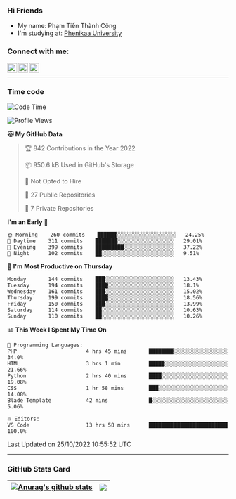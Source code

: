 ### Hi Friends

- My name: Phạm Tiến Thành Công
- I'm studying at: [Phenikaa University]


### Connect with me:
[<img align="left" alt="PhamTienThanhCong | Facebook" width="22px" src="https://upload.wikimedia.org/wikipedia/commons/thumb/1/16/Facebook-icon-1.png/640px-Facebook-icon-1.png" />][facebook]
[<img align="left" alt="PhamTienThanhCong | Zalo" width="22px" src="https://www.anphatpc.com.vn/template/anphat_2020v2/images/icon-zalo.jpg" />][zalo]
[<img align="left" alt="PhamTienThanhCong | LinkedIn" width="22px" src="https://cdn3.iconfinder.com/data/icons/inficons/512/linkedin.png" />][linkedin]

<br />

---

### Time code

<!--START_SECTION:waka-->
![Code Time](http://img.shields.io/badge/Code%20Time-637%20hrs%2051%20mins-blue)

![Profile Views](http://img.shields.io/badge/Profile%20Views-8-blue)

**🐱 My GitHub Data** 

> 🏆 842 Contributions in the Year 2022
 > 
> 📦 950.6 kB Used in GitHub's Storage 
 > 
> 🚫 Not Opted to Hire
 > 
> 📜 27 Public Repositories 
 > 
> 🔑 7 Private Repositories  
 > 
**I'm an Early 🐤** 

```text
🌞 Morning    260 commits    ██████░░░░░░░░░░░░░░░░░░░   24.25% 
🌆 Daytime    311 commits    ███████░░░░░░░░░░░░░░░░░░   29.01% 
🌃 Evening    399 commits    █████████░░░░░░░░░░░░░░░░   37.22% 
🌙 Night      102 commits    ██░░░░░░░░░░░░░░░░░░░░░░░   9.51%

```
📅 **I'm Most Productive on Thursday** 

```text
Monday       144 commits    ███░░░░░░░░░░░░░░░░░░░░░░   13.43% 
Tuesday      194 commits    ████░░░░░░░░░░░░░░░░░░░░░   18.1% 
Wednesday    161 commits    ███░░░░░░░░░░░░░░░░░░░░░░   15.02% 
Thursday     199 commits    ████░░░░░░░░░░░░░░░░░░░░░   18.56% 
Friday       150 commits    ███░░░░░░░░░░░░░░░░░░░░░░   13.99% 
Saturday     114 commits    ██░░░░░░░░░░░░░░░░░░░░░░░   10.63% 
Sunday       110 commits    ██░░░░░░░░░░░░░░░░░░░░░░░   10.26%

```


📊 **This Week I Spent My Time On** 

```text
💬 Programming Languages: 
PHP                      4 hrs 45 mins       ████████░░░░░░░░░░░░░░░░░   34.0% 
HTML                     3 hrs 1 min         █████░░░░░░░░░░░░░░░░░░░░   21.66% 
Python                   2 hrs 40 mins       ████░░░░░░░░░░░░░░░░░░░░░   19.08% 
CSS                      1 hr 58 mins        ███░░░░░░░░░░░░░░░░░░░░░░   14.08% 
Blade Template           42 mins             █░░░░░░░░░░░░░░░░░░░░░░░░   5.06%

🔥 Editors: 
VS Code                  13 hrs 58 mins      █████████████████████████   100.0%

```


 Last Updated on 25/10/2022 10:55:52 UTC
<!--END_SECTION:waka-->

---

### GitHub Stats Card

| <a href="https://github.com/phamtienthanhcong"><img align="center" src="https://github-readme-stats.vercel.app/api?username=PhamTienThanhCong&show_icons=true&include_all_commits=true&theme=buefy&hide_border=true&theme=ocean_dark" alt="Anurag's github stats" /></a> | <a href="https://github.com/phamtienthanhcong"><img align="center" src="https://github-readme-stats.vercel.app/api/top-langs/?username=PhamTienThanhCong&layout=compact&theme=buefy&hide_border=true&theme=ocean_dark" /></a> |
| ------------- | ------------- |

[Phenikaa University]: https://phenikaa-uni.edu.vn/vi
[facebook]: https://www.facebook.com/phamtienthanhcong
[linkedin]: https://linkedin.com/in/phamtienthanhcong
[zalo]: https://zalo.me/0396396332
[tiktok]: https://www.tiktok.com/@phamtienthanhcong
[web]: https://github.com/PhamTienThanhCong/web_dev
[min project]: https://github.com/PhamTienThanhCong/Project-Of-Web
[c and cpp]: https://github.com/PhamTienThanhCong/Code_C_and_Cpro
[python]: https://github.com/PhamTienThanhCong/Python_beginer
